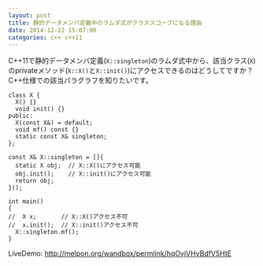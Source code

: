 ```yaml
---
layout: post
title: 静的データメンバ定義中のラムダ式がクラススコープになる理由
date: 2014-12-22 15:07:00
categories: c++ c++11
---
```

<!-- {% raw %} -->
<p>C++11で静的データメンバ定義(<code>X::singleton</code>)のラムダ式中から、該当クラス(<code>X</code>)のprivateメソッド(<code>X::X()</code>と<code>X::init()</code>)にアクセスできるのはどうしてですか？ C++仕様での該当パラグラフを知りたいです。</p>

<pre><code>class X {
  X() {}
  void init() {}
public:
  X(const X&amp;) = default;
  void mf() const {}
  static const X&amp; singleton;
};

const X&amp; X::singleton = []{
  static X obj;  // X::X()にアクセス可能
  obj.init();    // X::init()にアクセス可能
  return obj;
}();

int main()
{
//  X x;       // X::X()アクセス不可
//  x.init();  // X::init()アクセス不可
  X::singleton.mf();
}
</code></pre>

<p>LiveDemo: <a href="http://melpon.org/wandbox/permlink/hqOvjVHyBdfV5HtE" rel="nofollow">http://melpon.org/wandbox/permlink/hqOvjVHyBdfV5HtE</a></p>
<!-- {% endraw %} -->
